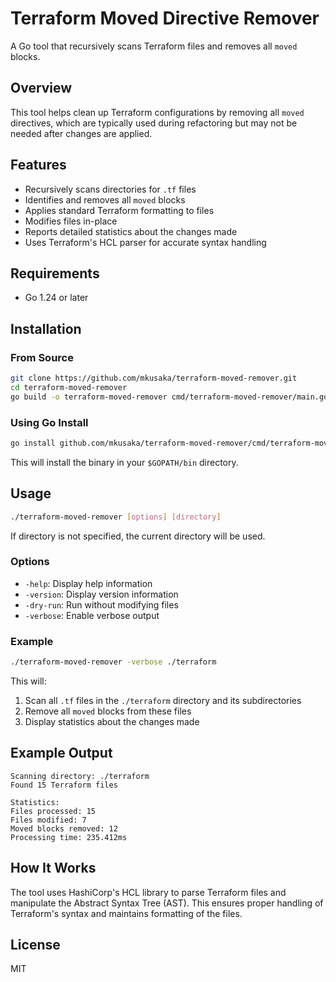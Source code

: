 # Terraform Moved Directive Remover

A Go tool that recursively scans Terraform files and removes all `moved` blocks.

## Overview

This tool helps clean up Terraform configurations by removing all `moved` directives, which are typically used during refactoring but may not be needed after changes are applied.

## Features

- Recursively scans directories for `.tf` files
- Identifies and removes all `moved` blocks
- Applies standard Terraform formatting to files
- Modifies files in-place
- Reports detailed statistics about the changes made
- Uses Terraform's HCL parser for accurate syntax handling

## Requirements

- Go 1.24 or later

## Installation

### From Source

```bash
git clone https://github.com/mkusaka/terraform-moved-remover.git
cd terraform-moved-remover
go build -o terraform-moved-remover cmd/terraform-moved-remover/main.go
```

### Using Go Install

```bash
go install github.com/mkusaka/terraform-moved-remover/cmd/terraform-moved-remover@latest
```

This will install the binary in your `$GOPATH/bin` directory.

## Usage

```bash
./terraform-moved-remover [options] [directory]
```

If directory is not specified, the current directory will be used.

### Options

- `-help`: Display help information
- `-version`: Display version information
- `-dry-run`: Run without modifying files
- `-verbose`: Enable verbose output

### Example

```bash
./terraform-moved-remover -verbose ./terraform
```

This will:
1. Scan all `.tf` files in the `./terraform` directory and its subdirectories
2. Remove all `moved` blocks from these files
3. Display statistics about the changes made

## Example Output

```
Scanning directory: ./terraform
Found 15 Terraform files

Statistics:
Files processed: 15
Files modified: 7
Moved blocks removed: 12
Processing time: 235.412ms
```

## How It Works

The tool uses HashiCorp's HCL library to parse Terraform files and manipulate the Abstract Syntax Tree (AST). This ensures proper handling of Terraform's syntax and maintains formatting of the files.

## License

MIT
